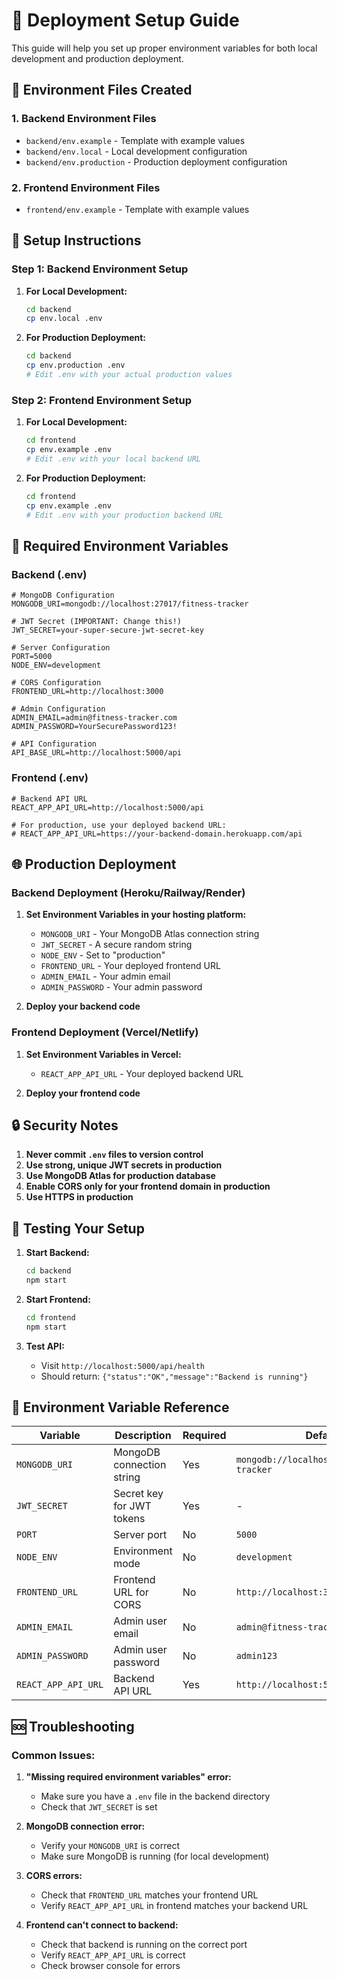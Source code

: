 # 🚀 Deployment Setup Guide

This guide will help you set up proper environment variables for both local development and production deployment.

## 📁 Environment Files Created

### 1. Backend Environment Files

- `backend/env.example` - Template with example values
- `backend/env.local` - Local development configuration
- `backend/env.production` - Production deployment configuration

### 2. Frontend Environment Files

- `frontend/env.example` - Template with example values

## 🔧 Setup Instructions

### Step 1: Backend Environment Setup

1. **For Local Development:**
   ```bash
   cd backend
   cp env.local .env
   ```

2. **For Production Deployment:**
   ```bash
   cd backend
   cp env.production .env
   # Edit .env with your actual production values
   ```

### Step 2: Frontend Environment Setup

1. **For Local Development:**
   ```bash
   cd frontend
   cp env.example .env
   # Edit .env with your local backend URL
   ```

2. **For Production Deployment:**
   ```bash
   cd frontend
   cp env.example .env
   # Edit .env with your production backend URL
   ```

## 🔑 Required Environment Variables

### Backend (.env)

```env
# MongoDB Configuration
MONGODB_URI=mongodb://localhost:27017/fitness-tracker

# JWT Secret (IMPORTANT: Change this!)
JWT_SECRET=your-super-secure-jwt-secret-key

# Server Configuration
PORT=5000
NODE_ENV=development

# CORS Configuration
FRONTEND_URL=http://localhost:3000

# Admin Configuration
ADMIN_EMAIL=admin@fitness-tracker.com
ADMIN_PASSWORD=YourSecurePassword123!

# API Configuration
API_BASE_URL=http://localhost:5000/api
```

### Frontend (.env)

```env
# Backend API URL
REACT_APP_API_URL=http://localhost:5000/api

# For production, use your deployed backend URL:
# REACT_APP_API_URL=https://your-backend-domain.herokuapp.com/api
```

## 🌐 Production Deployment

### Backend Deployment (Heroku/Railway/Render)

1. **Set Environment Variables in your hosting platform:**
   - `MONGODB_URI` - Your MongoDB Atlas connection string
   - `JWT_SECRET` - A secure random string
   - `NODE_ENV` - Set to "production"
   - `FRONTEND_URL` - Your deployed frontend URL
   - `ADMIN_EMAIL` - Your admin email
   - `ADMIN_PASSWORD` - Your admin password

2. **Deploy your backend code**

### Frontend Deployment (Vercel/Netlify)

1. **Set Environment Variables in Vercel:**
   - `REACT_APP_API_URL` - Your deployed backend URL

2. **Deploy your frontend code**

## 🔒 Security Notes

1. **Never commit `.env` files to version control**
2. **Use strong, unique JWT secrets in production**
3. **Use MongoDB Atlas for production database**
4. **Enable CORS only for your frontend domain in production**
5. **Use HTTPS in production**

## 🧪 Testing Your Setup

1. **Start Backend:**
   ```bash
   cd backend
   npm start
   ```

2. **Start Frontend:**
   ```bash
   cd frontend
   npm start
   ```

3. **Test API:**
   - Visit `http://localhost:5000/api/health`
   - Should return: `{"status":"OK","message":"Backend is running"}`

## 📝 Environment Variable Reference

| Variable | Description | Required | Default |
|----------|-------------|----------|---------|
| `MONGODB_URI` | MongoDB connection string | Yes | `mongodb://localhost:27017/fitness-tracker` |
| `JWT_SECRET` | Secret key for JWT tokens | Yes | - |
| `PORT` | Server port | No | `5000` |
| `NODE_ENV` | Environment mode | No | `development` |
| `FRONTEND_URL` | Frontend URL for CORS | No | `http://localhost:3000` |
| `ADMIN_EMAIL` | Admin user email | No | `admin@fitness-tracker.com` |
| `ADMIN_PASSWORD` | Admin user password | No | `admin123` |
| `REACT_APP_API_URL` | Backend API URL | Yes | `http://localhost:5000/api` |

## 🆘 Troubleshooting

### Common Issues:

1. **"Missing required environment variables" error:**
   - Make sure you have a `.env` file in the backend directory
   - Check that `JWT_SECRET` is set

2. **MongoDB connection error:**
   - Verify your `MONGODB_URI` is correct
   - Make sure MongoDB is running (for local development)

3. **CORS errors:**
   - Check that `FRONTEND_URL` matches your frontend URL
   - Verify `REACT_APP_API_URL` in frontend matches your backend URL

4. **Frontend can't connect to backend:**
   - Check that backend is running on the correct port
   - Verify `REACT_APP_API_URL` is correct
   - Check browser console for errors
